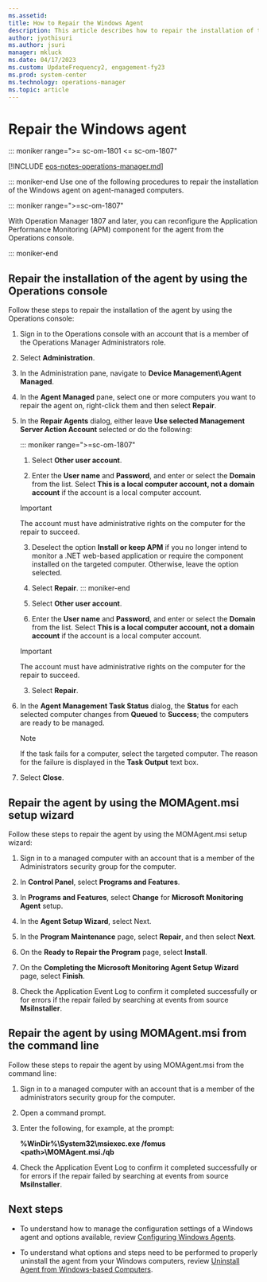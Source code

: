 ```yaml
---
ms.assetid:
title: How to Repair the Windows Agent
description: This article describes how to repair the installation of the Operations Manager agent on Windows computers.
author: jyothisuri
ms.author: jsuri
manager: mkluck
ms.date: 04/17/2023
ms.custom: UpdateFrequency2, engagement-fy23
ms.prod: system-center
ms.technology: operations-manager
ms.topic: article
---
```


# Repair the Windows agent

::: moniker range=">= sc-om-1801 <= sc-om-1807"

[!INCLUDE [eos-notes-operations-manager.md](../includes/eos-notes-operations-manager.md)]

::: moniker-end
Use one of the following procedures to repair the installation of the Windows agent on agent-managed computers.  

::: moniker range=">=sc-om-1807"

With Operation Manager 1807 and later, you can reconfigure the Application Performance Monitoring (APM) component for the agent from the Operations console.

::: moniker-end  

## Repair the installation of the agent by using the Operations console

Follow these steps to repair the installation of the agent by using the Operations console:

1. Sign in to the Operations console with an account that is a member of the Operations Manager Administrators role.

2. Select **Administration**.

3. In the Administration pane, navigate to **Device Management\Agent Managed**.

4. In the **Agent Managed** pane, select one or more computers you want to repair the agent on, right-click them and then select **Repair**.

5. In the **Repair Agents** dialog, either leave **Use selected Management Server Action Account** selected or do the following:

   ::: moniker range=">=sc-om-1807"
   1. Select **Other user account**.

   2. Enter the **User name** and **Password**, and enter or select the **Domain** from the list. Select **This is a local computer account, not a domain account** if the account is a local computer account.

   >[!IMPORTANT]
   >The account must have administrative rights on the computer for the repair to succeed.

   3. Deselect the option **Install or keep APM** if you no longer intend to monitor a .NET web-based application or require the component installed on the targeted computer.  Otherwise, leave the option selected.  

   4. Select **Repair**.
      ::: moniker-end

   5. Select **Other user account**.

   6. Enter the **User name** and **Password**, and enter or select the **Domain** from the list. Select **This is a local computer account, not a domain account** if the account is a local computer account.

   >[!IMPORTANT]
   >The account must have administrative rights on the computer for the repair to succeed.

   3. Select **Repair**.

6. In the **Agent Management Task Status** dialog, the **Status** for each selected computer changes from **Queued** to **Success**; the computers are ready to be managed.

    > [!NOTE]
    > If the task fails for a computer, select the targeted computer. The reason for the failure is displayed in the **Task Output** text box.

7. Select **Close**.

## Repair the agent by using the MOMAgent.msi setup wizard

Follow these steps to repair the agent by using the MOMAgent.msi setup wizard:

1. Sign in to a managed computer with an account that is a member of the Administrators security group for the computer.

2. In **Control Panel**, select **Programs and Features**.

3. In **Programs and Features**, select **Change** for **Microsoft Monitoring Agent** setup.

4. In the **Agent Setup Wizard**, select Next.

5. In the **Program Maintenance** page, select **Repair**, and then select **Next**.

6. On the **Ready to Repair the Program** page, select **Install**.

7. On the **Completing the Microsoft Monitoring Agent Setup Wizard** page, select **Finish**.

8. Check the Application Event Log to confirm it completed successfully or for errors if the repair failed by searching at events from source **MsiInstaller**.

## Repair the agent by using MOMAgent.msi from the command line

Follow these steps to repair the agent by using MOMAgent.msi from the command line:

1.  Sign in to a managed computer with an account that is a member of the administrators security group for the computer.

2. Open a command prompt.

3. Enter the following, for example, at the prompt:

    **%WinDir%\System32\msiexec.exe /fomus \<path\>\MOMAgent.msi./qb**

4. Check the Application Event Log to confirm it completed successfully or for errors if the repair failed by searching at events from source **MsiInstaller**.  

## Next steps

- To understand how to manage the configuration settings of a Windows agent and options available, review [Configuring Windows Agents](manage-deploy-config-windows-agent.md).

- To understand what options and steps need to be performed to properly uninstall the agent from your Windows computers, review [Uninstall Agent from Windows-based Computers](manage-uninstall-windows-agent.md).
